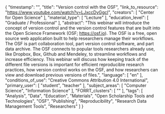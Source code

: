 {
    "timestamp": "",
    "title": "Version control with the OSF",
    "link_to_resource": "https://www.youtube.com/watch?v=LJxccDyGgcI",
    "creators": [
        "Center for Open Science"
    ],
    "material_type": [
        "Lecture"
    ],
    "education_level": [
        "Graduate / Professional"
    ],
    "abstract": "This webinar will introduce the concept of version control and the version control features that are built into the Open Science Framework (OSF; https://osf.io). The OSF is a free, open source web application built to help researchers manage their workflows. The OSF is part collaboration tool, part version control software, and part data archive. The OSF connects to popular tools researchers already use, like Dropbox, Box, Github and Mendeley, to streamline workflows and increase efficiency. This webinar will discuss how keeping track of the different file versions is important for efficient reproducible research practices, how version control works on the OSF, and how researchers can view and download previous versions of files.",
    "language": [
        "en"
    ],
    "conditions_of_use": "Creative Commons Attribution 4.0 International",
    "primary_user": [
        "student",
        "teacher"
    ],
    "subject_areas": [
        "Computer Science",
        "Information Science"
    ],
    "FORRT_clusters": [
        ""
    ],
    "tags": [
        "Analysis",
        "Data",
        "Education",
        "Materials",
        "Open Scholarship Tools and Technologies",
        "OSF",
        "Publishing",
        "Reproducibility",
        "Research Data Management Tools",
        "Researchers"
    ]
}